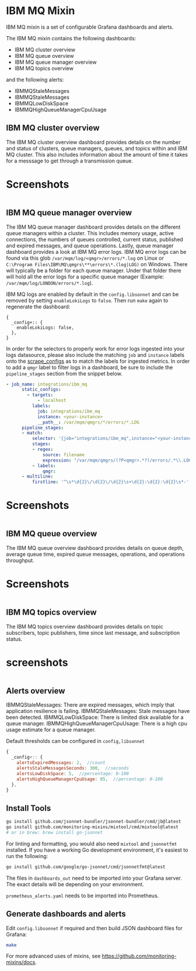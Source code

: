 # IBM MQ Mixin

IBM MQ mixin is a set of configurable Grafana dashboards and alerts.

The IBM MQ mixin contains the following dashboards:

- IBM MQ cluster overview
- IBM MQ queue overview
- IBM MQ queue manager overview
- IBM MQ topics overview

and the following alerts:

- IBMMQStaleMessages
- IBMMQStaleMessages
- IBMMQLowDiskSpace
- IBMMQHighQueueManagerCpuUsage

## IBM MQ cluster overview 

The IBM MQ cluster overview dashboard provides details on the number and status of clusters, queue managers, queues, and topics within and IBM MQ cluster. This also includes information about the amount of time it takes for a messsage to get through a transmission queue.

# Screenshots
![]()

## IBM MQ queue manager overview

The IBM MQ queue manager dashboard provides details on the different queue managers within a cluster. This includes memory usage, active connections, the numbers of queues controlled, current status, published and expired messages, and queue operations. Lastly, queue manager dashboard provides a look at IBM MQ error logs. IBM MQ error logs can be found via this glob `/var/mqm/log/<qmgr>/errors/*.log` on Linux or ` C:\Program Files\IBM\MQ\qmgrs\**\errors\*.(log|LOG)` on Windows. There will typically be a folder for each queue manager. Under that folder there will hold all the error logs for a specific queue manager (Example: `/var/mqm/log/LONDON/errors/*.log`).

IBM MQ logs are enabled by default in the `config.libsonnet` and can be removed by setting `enableLokiLogs` to `false`. Then run `make` again to regenerate the dashboard:

```
{
  _config+:: {
    enableLokiLogs: false,
  },
}
```

In order for the selectors to properly work for error logs ingested into your logs datasource, please also include the matching `job` and `instance` labels onto the [scrape_configs](https://grafana.com/docs/loki/latest/clients/promtail/configuration/#scrape_configs) as to match the labels for ingested metrics. In order to add a `qmgr` label to filter logs in a dashboard, be sure to include the `pipeline_stages` section from the snippet below.

```yaml
- job_name: integrations/ibm_mq
      static_configs:
        - targets:
            - localhost
          labels:
            job: integrations/ibm_mq
            instance: <your-instance>
            __path__: /var/mqm/qmgrs/*/errors/*.LOG
      pipeline_stages:
      - match:
          selector: '{job="integrations/ibm_mq",instance="<your-instance>"}'
          stages:
          - regex:
              source: filename
              expression: "/var/mqm/qmgrs/(?P<qmgr>.*?)/errors/.*\\.LOG"
          - labels:
              qmgr:
      - multiline:
          firstline: '^\s*\d{2}\/\d{2}\/\d{2}\s+\d{2}:\d{2}:\d{2}\s*-'
```
# Screenshots
![]()
## IBM MQ queue overview

The IBM MQ queue overview dashboard provides details on queue depth, average queue time, expired queue messages, operations, and operations throughput. 

# Screenshots
![]()
## IBM MQ topics overview

The IBM MQ topics overview dashboard provides details on topic subscribers, topic publishers, time since last message, and subscription status.

# screenshots
![]()
## Alerts overview

IBMMQStaleMessages: There are expired messages, which imply that application resilience is failing.
IBMMQStaleMessages: Stale messages have been detected.
IBMMQLowDiskSpace: There is limited disk available for a queue manager.
IBMMQHighQueueManagerCpuUsage: There is a high cpu usage estimate for a queue manager.

Default thresholds can be configured in `config,libsonnet`

```js
{
  _config+:: {
    alertsExpiredMessages: 2,  //count
    alertsStaleMessagesSeconds: 300,  //seconds
    alertsLowDiskSpace: 5,  //percentage: 0-100
    alertsHighQueueManagerCpuUsage: 85,  //percentage: 0-100
  },
}
```

## Install Tools

```bash
go install github.com/jsonnet-bundler/jsonnet-bundler/cmd/jb@latest
go install github.com/monitoring-mixins/mixtool/cmd/mixtool@latest
# or in brew: brew install go-jsonnet
```

For linting and formatting, you would also need `mixtool` and `jsonnetfmt` installed. If you
have a working Go development environment, it's easiest to run the following:

```bash
go install github.com/google/go-jsonnet/cmd/jsonnetfmt@latest
```

The files in `dashboards_out` need to be imported
into your Grafana server. The exact details will be depending on your environment.

`prometheus_alerts.yaml` needs to be imported into Prometheus.

## Generate dashboards and alerts

Edit `config.libsonnet` if required and then build JSON dashboard files for Grafana:

```bash
make
```

For more advanced uses of mixins, see
https://github.com/monitoring-mixins/docs.

